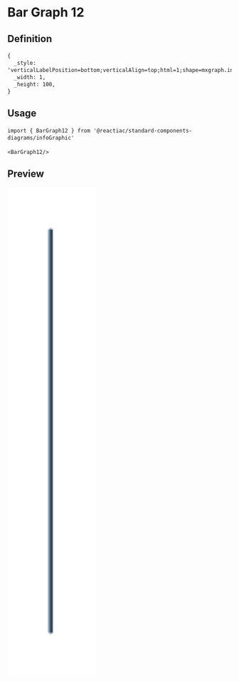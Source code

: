 # Bar Graph 12

## Definition

```
{
  _style: 'verticalLabelPosition=bottom;verticalAlign=top;html=1;shape=mxgraph.infographic.shadedCube;isoAngle=15;fillColor=#23445D;strokeColor=none;shadow=0;',
  _width: 1,
  _height: 100,
}
```

## Usage

```
import { BarGraph12 } from '@reactiac/standard-components-diagrams/infoGraphic'

<BarGraph12/>
```

## Preview

<img src="./bar-graph-12.png" width="200"/>
